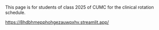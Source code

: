 This page is for students of class 2025 of CUMC for the clinical rotation schedule.

https://8hdbhmepphohgezauwpxhv.streamlit.app/
